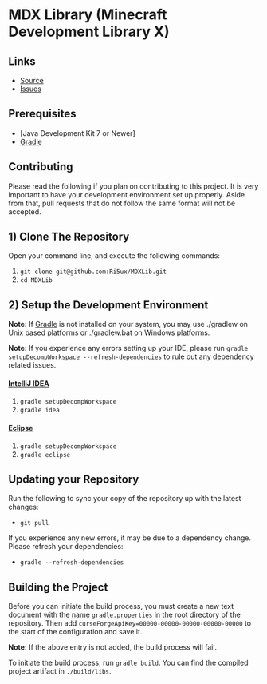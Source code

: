 MDX Library (Minecraft Development Library X)
=============

## Links ##
* [Source]
* [Issues]

## Prerequisites ##
* [Java Development Kit 7 or Newer]
* [Gradle]

## Contributing ##
Please read the following if you plan on contributing to this project. It is very important to have your development 
environment set up properly. Aside from that, pull requests that do not follow the same format will not be accepted.

## 1) Clone The Repository ##
Open your command line, and execute the following commands:

1. `git clone git@github.com:Ri5ux/MDXLib.git`
2. `cd MDXLib`

## 2) Setup the Development Environment ##
__Note:__ If [Gradle] is not installed on your system, you may use ./gradlew on Unix based platforms or ./gradlew.bat
on Windows platforms.

__Note:__ If you experience any errors setting up your IDE, please run `gradle setupDecompWorkspace --refresh-dependencies`
to rule out any dependency related issues.

#### [IntelliJ IDEA]

1. `gradle setupDecompWorkspace`
2. `gradle idea`

#### [Eclipse]

1. `gradle setupDecompWorkspace`
2. `gradle eclipse`

## Updating your Repository ##

Run the following to sync your copy of the repository up with the latest changes:

* `git pull`

If you experience any new errors, it may be due to a dependency change. Please refresh your dependencies:
* `gradle --refresh-dependencies`

## Building the Project ##

Before you can initiate the build process, you must create a new text document with the name `gradle.properties` in the 
root directory of the repository. Then add `curseForgeApiKey=00000-00000-00000-00000-00000` to the start of the configuration
and save it.

__Note:__ If the above entry is not added, the build process will fail.

To initiate the build process, run `gradle build`.
You can find the compiled project artifact in `./build/libs`.

[Source]: https://github.com/Ri5ux/MDXLib
[Issues]: https://github.com/Ri5ux/MDXLib/issues
[Java]: http://www.oracle.com/technetwork/java/javase/downloads/jdk8-downloads-2133151.html
[IntelliJ IDEA]: https://www.jetbrains.com/idea/
[Eclipse]: https://www.eclipse.org/
[Gradle]: https://www.gradle.org/
